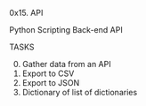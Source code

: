 0x15. API

Python
Scripting
Back-end
API

TASKS

0. Gather data from an API
1. Export to CSV
2. Export to JSON
3. Dictionary of list of dictionaries
